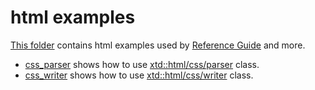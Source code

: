 # html examples

[This folder](.) contains html examples used by [Reference Guide](https://codedocs.xyz/gammasoft71/xtd/) and more.

* [css_parser](css_parser/README.md) shows how to use [xtd::html/css/parser](../../../src/xtd.core/include/xtd/html/css/parser.h) class.
* [css_writer](css_writer/README.md) shows how to use [xtd::html/css/writer](../../../src/xtd.core/include/xtd/html/css/writer.h) class.
